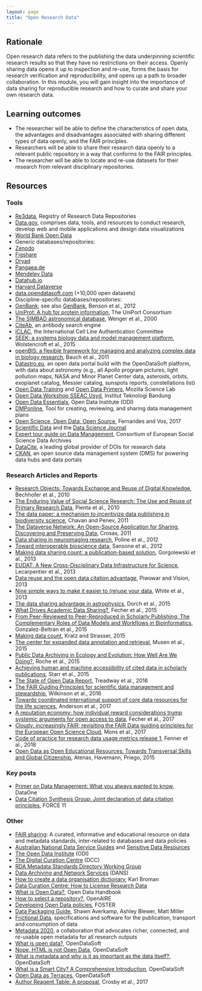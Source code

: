 ```yaml
---
layout: page
title: "Open Research Data"
---
```


## Rationale

Open research data refers to the publishing the data underpinning scientific 
research results so that they have no restrictions on their access. Openly 
sharing data opens it up to inspection and re-use, forms the basis for research 
verification and reproducibility, and opens up a path to broader collaboration. 
In this module, you will gain insight into the importance of data sharing for 
reproducible research and how to curate and share your own research data.

## Learning outcomes

* The researcher will be able to define the characteristics of open data, the 
  advantages and disadvantages associated with sharing different types of data 
  openly, and the FAIR principles.
* Researchers will be able to share their research data openly to a relevant 
  public repository in a way that conforms to the FAIR principles.
* The researcher will be able to locate and re-use datasets for their research 
  from relevant disciplinary repositories.

## Resources

### Tools

- [Re3data](https://www.re3data.org/), Registry of Research Data Repositories
- [Data.gov](https://www.data.gov/), comprises data, tools, and resources to conduct research, develop web and mobile applications and design data visualizations
- [World Bank Open Data](https://data.worldbank.org/)
- Generic databases/repositories:
 - [Zenodo](https://zenodo.org/)
 - [Figshare](https://figshare.com/)
 - [Dryad](http://datadryad.org/)
 - [Pangaea.de](https://pangaea.de/)
 - [Mendeley Data](https://data.mendeley.com/)
 - [Datahub.io](http://datahub.io/)
 - [Harvard Dataverse](https://dataverse.harvard.edu/)
 - [data.opendatasoft.com](http://data.opendatasoft.com/) (+10,000 open datasets)
- Discipline-specific databases/repositories:
 - [GenBank](https://www.ncbi.nlm.nih.gov/genbank/); see also [GenBank](https://academic.oup.com/nar/article/41/D1/D36/1068219), Benson et al., 2012
 - [UniProt: A hub for protein information](https://academic.oup.com/nar/article/43/D1/D204/2439939), The UniPort Consortium
 - [The SIMBAD astronomical database](https://aas.aanda.org/articles/aas/abs/2000/07/ds1821/ds1821.html), Wenger et al., 2000
 - [CiteAb](https://www.citeab.com/), an antibody search engine
 - [ICLAC](http://iclac.org/), the International Cell Line Authentication Committee
 - [SEEK: a systems biology data and model management platform](https://bmcsystbiol.biomedcentral.com/articles/10.1186/s12918-015-0174-y), Wolstencroft et al., 2015
 - [openBIS: a flexible framework for managing and analyzing complex data in biology research](https://bmcbioinformatics.biomedcentral.com/articles/10.1186/1471-2105-12-468), Bauch et al., 2011
 - [Datastro.eu](http://www.datastro.eu/), an open data portal build with the OpenDataSoft platform, with data about astronomy (e.g., all Apollo program pictures, light pollution maps, NASA and Minor Planet Center data, asteroids, orbits, exoplanet catalog, Messier catalog, sunspots reports, constellations list)
- [Open Data Training](https://github.com/mozillascience/open-data-training) and [Open Data Primers](https://github.com/mozillascience/open-data-primers), Mozilla Science Lab
- [Open Data Workshop SSEAC Usyd](https://osf.io/s76gu/), Institut Teknologi Bandung
- [Open Data Essentials](http://accelerate.theodi.org/), Open Data Institute (ODI)
- [DMPonline](https://dmponline.dcc.ac.uk/), Tool for creating, reviewing, and sharing data management plans
- [Open Science, Open Data, Open Source](https://pfern.github.io/OSODOS/gitbook/), Fernandes and Vos, 2017
- [Scientific Data](https://www.nature.com/sdata/) and the [Data Science Journal](http://www.codata.org/publications/data-science-journal)
- [Expert tour guide on Data Management](https://www.cessda.eu/Research-Infrastructure/Training/Expert-tour-guide-on-Data-Management), Consortium of European Social Science Data Archives
- [DataCite](https://www.datacite.org/), a leading global provider of DOIs for research data
- [CKAN](https://github.com/ckan/ckan), an open source data management system (DMS) for powering data hubs and data portals

### Research Articles and Reports

- [Research Objects: Towards Exchange and Reuse of Digital Knowledge](http://precedings.nature.com/documents/4626/version/1), Bechhofer et al., 2010
- [The Enduring Value of Social Science Research: The Use and Reuse of Primary Research Data](https://deepblue.lib.umich.edu/handle/2027.42/78307), Pienta et al., 2010
- [The data paper: a mechanism to incentivize data publishing in biodiversity science](https://bmcbioinformatics.biomedcentral.com/articles/10.1186/1471-2105-12-S15-S2), Chavan and Penev, 2011
- [The Dataverse Network: An Open-Source Application for Sharing, Discovering and Preserving Data](http://www.dlib.org/dlib/january11/crosas/01crosas.html), Crosas, 2011
- [Data sharing in neuroimaging research](https://www.frontiersin.org/articles/10.3389/fninf.2012.00009/full), Poline et al., 2012
- [Toward interoperable bioscience data](https://www.nature.com/articles/ng.1054), Sansone et al., 2012
- [Making data sharing count: a publication-based solution](https://www.frontiersin.org/articles/10.3389/fnins.2013.00009/full), Gorgolewski et al., 2013
- [EUDAT: A New Cross-Disciplinary Data Infrastructure for Science](http://www.ijdc.net/article/view/8.1.279), Lecarpentier et al., 2013
- [Data reuse and the open data citation advantage](https://peerj.com/articles/175/), Piwowar and Vision, 2013
- [Nine simple ways to make it easier to (re)use your data](https://peerj.com/preprints/7/), White et al., 2013
- [The data sharing advantage in astrophysics](https://arxiv.org/abs/1511.02512), Dorch et al., 2015
- [What Drives Academic Data Sharing?](http://journals.plos.org/plosone/article?id=10.1371/journal.pone.0118053), Fecher et al., 2015
- [From Peer-Reviewed to Peer-Reproduced in Scholarly Publishing: The Complementary Roles of Data Models and Workflows in Bioinformatics](http://journals.plos.org/plosone/article?id=10.1371/journal.pone.0127612), Gonzalez-Beltran et al., 2015
- [Making data count](https://www.nature.com/articles/sdata201539), Kratz and Strasser, 2015
- [The center for expanded data annotation and retrieval](https://academic.oup.com/jamia/article/22/6/1148/2357598), Musen et al., 2015
- [Public Data Archiving in Ecology and Evolution: How Well Are We Doing?](http://journals.plos.org/plosbiology/article?id=10.1371/journal.pbio.1002295), Roche et al., 2015
- [Achieving human and machine accessibility of cited data in scholarly publications](https://peerj.com/articles/cs-1/), Starr et al., 2015
- [The State of Open Data Report](https://figshare.com/articles/The_State_of_Open_Data_Report/4036398), Treadway et al., 2016
- [The FAIR Guiding Principles for scientific data management and stewardship](https://www.nature.com/articles/sdata201618), Wilkinson et al., 2016
- [Towards coordinated international support of core data resources for the life sciences](https://www.biorxiv.org/content/early/2017/04/27/110825), Anderson et al., 2017
- [A reputation economy: how individual reward considerations trump systemic arguments for open access to data](https://www.nature.com/articles/palcomms201751), Fecher et al., 2017
- [Cloudy, increasingly FAIR; revisiting the FAIR Data guiding principles for the European Open Science Cloud](https://content.iospress.com/articles/information-services-and-use/isu824), Mons et al., 2017
- [Code of practice for research data usage metrics release 1](https://peerj.com/preprints/26505/), Fenner et al., 2018
- [Open Data as Open Educational Resources: Towards Transversal Skills and Global Citizenship](http://dx.doi.org/10.5944/openpraxis.7.4.233), Atenas, Havemann, Priego, 2015

### Key posts

- [Primer on Data Management: What you always wanted to know](https://www.dataone.org/sites/all/documents/DataONE_BP_Primer_020212.pdf), DataOne
- [Data Citation Synthesis Group: Joint declaration of data citation principles](https://www.force11.org/datacitationprinciples), FORCE 11

### Other

- [FAIR sharing](https://fairsharing.org/): A curated, informative and educational resource on data and metadata standards, inter-related to databases and data policies
- [Australian National Data Service Guides](http://www.ands.org.au/guides) and [Sensitive Data Resources](http://www.ands.org.au/working-with-data/sensitive-data)
- [The Open Data Institute](https://theodi.org/) (ODI)
- [The Digital Curation Centre](http://www.dcc.ac.uk/) (DCC)
- [RDA Metadata Standards Directory Working Group](http://rd-alliance.github.io/metadata-directory/)
- [Data Archiving and Network Services](https://dans.knaw.nl/nl) (DANS)
- [How to create a data organisation dictionary](http://kbroman.org/dataorg/pages/dictionary.html), Karl Broman
- [Data Curation Centre: How to License Research Data](http://www.dcc.ac.uk/resources/how-guides/license-research-data)
- [What is Open Data?](http://opendatahandbook.org/guide/en/what-is-open-data/), Open Data Handbook
- [How to select a repository?](https://www.openaire.eu/opendatapilot-repository), OpenAIRE
- [Developing Open Data policies](https://www.fosteropenscience.eu/sites/default/files/pdf/2276.pdf), FOSTER
- [Data Packaging Guide](https://github.com/saverkamp/beyond-open-data/blob/master/DataGuide.md), Shawn Averkamp, Ashley Blewer, Matt Miller
- [Frictional Data](https://frictionlessdata.io/), specifications and software for the publication, transport and consumption of data
- [Metadata 2020](http://www.metadata2020.org/), a collaboration that advocates richer, connected, and re-usable open metadata for all research outputs
- [What is open data?](https://www.opendatasoft.com/2017/02/16/what-is-open-data/), OpenDataSoft
- [Nope, HTML is not Open Data](https://www.opendatasoft.com/2016/05/23/nope-html-is-not-open-data/), OpenDataSoft
- [What is metadata and why is it as important as the data itself?](https://www.opendatasoft.com/2016/08/25/what-is-metadata-and-why-is-it-important-data/), OpenDataSoft
- [What is a Smart City? A Comprehensive Introduction](https://www.opendatasoft.com/2017/07/18/what-is-a-smart-city-a-comprehensive-introduction/), OpenDataSoft
- [Open Data as Terraces](https://www.opendatasoft.com/2016/12/27/open-data-terraces/), OpenDataSoft
- [Author Reagent Table: A proposal](https://f1000research.com/posters/6-449), Crosby et al., 2017
